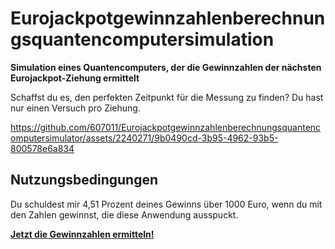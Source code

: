 # Eurojackpotgewinnzahlenberechnungsquantencomputersimulation

**Simulation eines Quantencomputers, der die Gewinnzahlen der nächsten Eurojackpot-Ziehung ermittelt**

Schaffst du es, den perfekten Zeitpunkt für die Messung zu finden? Du hast nur einen Versuch pro Ziehung.

https://github.com/607011/Eurojackpotgewinnzahlenberechnungsquantencomputersimulator/assets/2240271/9b0490cd-3b95-4962-93b5-800578e6a834

## Nutzungsbedingungen

Du schuldest mir 4,51 Prozent deines Gewinns über 1000 Euro, wenn du mit den Zahlen gewinnst, die diese Anwendung ausspuckt. 

**[Jetzt die Gewinnzahlen ermitteln!](https://607011.github.io/Eurolottogewinnzahlenberechnungsquantencomputer/)**
